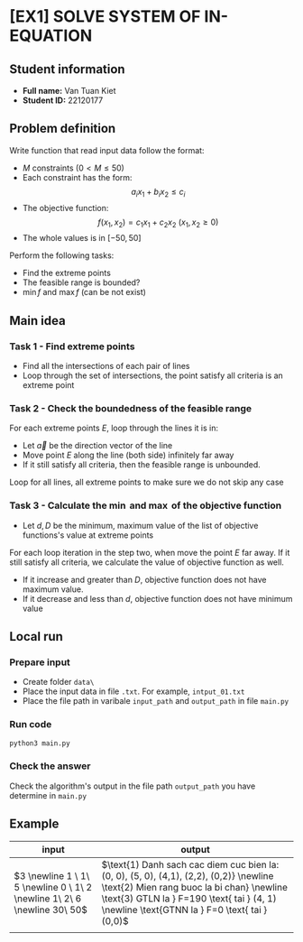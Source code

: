 # [EX1] SOLVE SYSTEM OF IN-EQUATION
## Student information
- **Full name:** Van Tuan Kiet
- **Student ID:** 22120177
## Problem definition

Write function that read input data follow the format:
- $M$ constraints $(0 < M \le 50)$
- Each constraint has the form: $$a_i x_1 + b_i x_2 \le c_i$$
- The objective function: $$f(x_1, x_2)=c_1x_1 + c_2x_2 \ (x_1,x_2 \ge0)$$
- The whole values is in $[-50,50]$

Perform the following tasks:
- Find the extreme points
- The feasible range is bounded?
- $\min f$ and $\max f$ (can be not exist)

## Main idea
### Task 1 - Find extreme points
- Find all the intersections of each pair of lines
- Loop through the set of intersections, the point satisfy all criteria is an extreme point
### Task 2 - Check the boundedness of the feasible range
For each extreme points $E$, loop through the lines it is in:
- Let $\vec{a}$ be the direction vector of the line
- Move point $E$ along the line (both side) infinitely far away
- If it still satisfy all criteria, then the feasible range is unbounded.

Loop for all lines, all extreme points to make sure we do not skip any case
### Task 3 - Calculate the $\min$ and $\max$ of the objective function
- Let $d, D$ be the minimum, maximum value of the list of objective functions's value at extreme points

For each loop iteration in the step two, when move the point $E$ far away. If it still satisfy all criteria, we calculate the value of objective function as well. 
- If it increase and greater than $D$, objective function does not have maximum value. 
- If it decrease and less than $d$, objective function does not have minimum value
## Local run
### Prepare input
- Create folder `data\`
- Place the input data in file `.txt`. For example, `intput_01.txt`
- Place the file path in varibale `input_path` and `output_path` in file `main.py`
### Run code
```bash
python3 main.py
```
### Check the answer
Check the algorithm's output in the file path `output_path` you have determine in `main.py`


## Example
| input | output|
|-------|-------|
|$3 \newline 1 \ 1\ 5 \newline 0 \ 1\ 2 \newline 1\ 2\ 6 \newline 30\ 50$ | $\text{1) Danh sach cac diem cuc bien la: (0, 0), (5, 0), (4,1), (2,2), (0,2)} \newline \text{2) Mien rang buoc la bi chan} \newline \text{3) GTLN la } F=190 \text{ tai } (4, 1) \newline \text{GTNN la } F=0 \text{ tai } (0,0)$ |
|||
